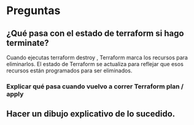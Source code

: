 # Preguntas

## ¿Qué pasa con el estado de terraform si hago terminate?

Cuando ejecutas terraform destroy , Terraform marca los recursos para eliminarlos. El estado de Terraform se actualiza para reflejar que esos recursos están programados para ser eliminados.

### Explicar qué pasa cuando vuelvo a correr Terraform plan / apply

## Hacer un dibujo explicativo de lo sucedido.